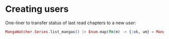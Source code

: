 # Creating users

One-liner to transfer status of last read chapters to a new user:
```elixir
MangaWatcher.Series.list_mangas() |> Enum.map(fn(m) -> {:ok, um} = MangaWatcher.UserMangas.add_manga(1, %{url: m.url}); MangaWatcher.UserMangas.update_user_manga(um, %{last_read_chapter: m.last_read_chapter}) end); :ok
```
